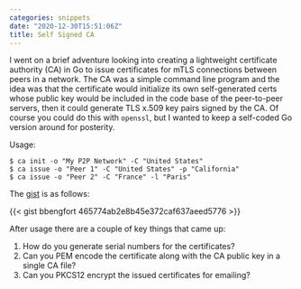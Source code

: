 ```yaml
---
categories: snippets
date: "2020-12-30T15:51:06Z"
title: Self Signed CA
---
```


I went on a brief adventure looking into creating a lightweight certificate authority (CA) in Go to issue certificates for mTLS connections between peers in a network. The CA was a simple command line program and the idea was that the certificate would initialize its own self-generated certs whose public key would be included in the code base of the peer-to-peer servers, then it could generate TLS x.509 key pairs signed by the CA. Of course you could do this with `openssl`, but I wanted to keep a self-coded Go version around for posterity.

Usage:

```
$ ca init -o "My P2P Network" -C "United States"
$ ca issue -o "Peer 1" -C "United States" -p "California"
$ ca issue -o "Peer 2" -C "France" -l "Paris"
```

The [gist](https://gist.github.com/bbengfort/465774ab2e8b45e372caf637aeed5776) is as follows:

{{< gist bbengfort 465774ab2e8b45e372caf637aeed5776 >}}

After usage there are a couple of key things that came up:

1. How do you generate serial numbers for the certificates?
2. Can you PEM encode the certificate along with the CA public key in a single CA file?
3. Can you PKCS12 encrypt the issued certificates for emailing?